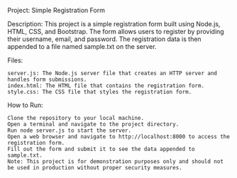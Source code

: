 Project: Simple Registration Form

Description: This project is a simple registration form built using Node.js, HTML, CSS, and Bootstrap. The form allows users to register by providing their username, email, and password. The registration data is then appended to a file named sample.txt on the server.

Files:

    server.js: The Node.js server file that creates an HTTP server and handles form submissions.
    index.html: The HTML file that contains the registration form.
    style.css: The CSS file that styles the registration form.


How to Run:

    Clone the repository to your local machine.
    Open a terminal and navigate to the project directory.
    Run node server.js to start the server.
    Open a web browser and navigate to http://localhost:8000 to access the registration form.
    Fill out the form and submit it to see the data appended to sample.txt.
    Note: This project is for demonstration purposes only and should not be used in production without proper security measures.